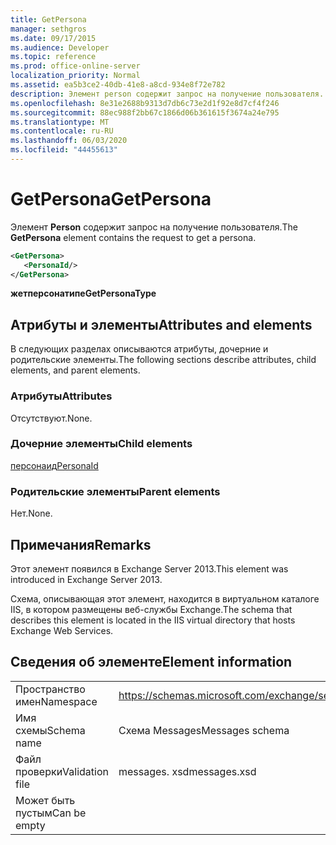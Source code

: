 ```yaml
---
title: GetPersona
manager: sethgros
ms.date: 09/17/2015
ms.audience: Developer
ms.topic: reference
ms.prod: office-online-server
localization_priority: Normal
ms.assetid: ea5b3ce2-40db-41e8-a8cd-934e8f72e782
description: Элемент person содержит запрос на получение пользователя.
ms.openlocfilehash: 8e31e2688b9313d7db6c73e2d1f92e8d7cf4f246
ms.sourcegitcommit: 88ec988f2bb67c1866d06b361615f3674a24e795
ms.translationtype: MT
ms.contentlocale: ru-RU
ms.lasthandoff: 06/03/2020
ms.locfileid: "44455613"
---
```

# <a name="getpersona"></a><span data-ttu-id="90dfa-103">GetPersona</span><span class="sxs-lookup"><span data-stu-id="90dfa-103">GetPersona</span></span>

<span data-ttu-id="90dfa-104">Элемент **Person** содержит запрос на получение пользователя.</span><span class="sxs-lookup"><span data-stu-id="90dfa-104">The **GetPersona** element contains the request to get a persona.</span></span> 
  
```XML
<GetPersona>
   <PersonaId/>
</GetPersona>
```

 <span data-ttu-id="90dfa-105">**жетперсонатипе**</span><span class="sxs-lookup"><span data-stu-id="90dfa-105">**GetPersonaType**</span></span>
## <a name="attributes-and-elements"></a><span data-ttu-id="90dfa-106">Атрибуты и элементы</span><span class="sxs-lookup"><span data-stu-id="90dfa-106">Attributes and elements</span></span>

<span data-ttu-id="90dfa-107">В следующих разделах описываются атрибуты, дочерние и родительские элементы.</span><span class="sxs-lookup"><span data-stu-id="90dfa-107">The following sections describe attributes, child elements, and parent elements.</span></span>
  
### <a name="attributes"></a><span data-ttu-id="90dfa-108">Атрибуты</span><span class="sxs-lookup"><span data-stu-id="90dfa-108">Attributes</span></span>

<span data-ttu-id="90dfa-109">Отсутствуют.</span><span class="sxs-lookup"><span data-stu-id="90dfa-109">None.</span></span>
  
### <a name="child-elements"></a><span data-ttu-id="90dfa-110">Дочерние элементы</span><span class="sxs-lookup"><span data-stu-id="90dfa-110">Child elements</span></span>

[<span data-ttu-id="90dfa-111">персонаид</span><span class="sxs-lookup"><span data-stu-id="90dfa-111">PersonaId</span></span>](personaid.md)
  
### <a name="parent-elements"></a><span data-ttu-id="90dfa-112">Родительские элементы</span><span class="sxs-lookup"><span data-stu-id="90dfa-112">Parent elements</span></span>

<span data-ttu-id="90dfa-113">Нет.</span><span class="sxs-lookup"><span data-stu-id="90dfa-113">None.</span></span>
  
## <a name="remarks"></a><span data-ttu-id="90dfa-114">Примечания</span><span class="sxs-lookup"><span data-stu-id="90dfa-114">Remarks</span></span>

<span data-ttu-id="90dfa-115">Этот элемент появился в Exchange Server 2013.</span><span class="sxs-lookup"><span data-stu-id="90dfa-115">This element was introduced in Exchange Server 2013.</span></span>
  
<span data-ttu-id="90dfa-116">Схема, описывающая этот элемент, находится в виртуальном каталоге IIS, в котором размещены веб-службы Exchange.</span><span class="sxs-lookup"><span data-stu-id="90dfa-116">The schema that describes this element is located in the IIS virtual directory that hosts Exchange Web Services.</span></span>
  
## <a name="element-information"></a><span data-ttu-id="90dfa-117">Сведения об элементе</span><span class="sxs-lookup"><span data-stu-id="90dfa-117">Element information</span></span>

|||
|:-----|:-----|
|<span data-ttu-id="90dfa-118">Пространство имен</span><span class="sxs-lookup"><span data-stu-id="90dfa-118">Namespace</span></span>  <br/> |https://schemas.microsoft.com/exchange/services/2006/messages  <br/> |
|<span data-ttu-id="90dfa-119">Имя схемы</span><span class="sxs-lookup"><span data-stu-id="90dfa-119">Schema name</span></span>  <br/> |<span data-ttu-id="90dfa-120">Схема Messages</span><span class="sxs-lookup"><span data-stu-id="90dfa-120">Messages schema</span></span>  <br/> |
|<span data-ttu-id="90dfa-121">Файл проверки</span><span class="sxs-lookup"><span data-stu-id="90dfa-121">Validation file</span></span>  <br/> |<span data-ttu-id="90dfa-122">messages. xsd</span><span class="sxs-lookup"><span data-stu-id="90dfa-122">messages.xsd</span></span>  <br/> |
|<span data-ttu-id="90dfa-123">Может быть пустым</span><span class="sxs-lookup"><span data-stu-id="90dfa-123">Can be empty</span></span>  <br/> ||
   


